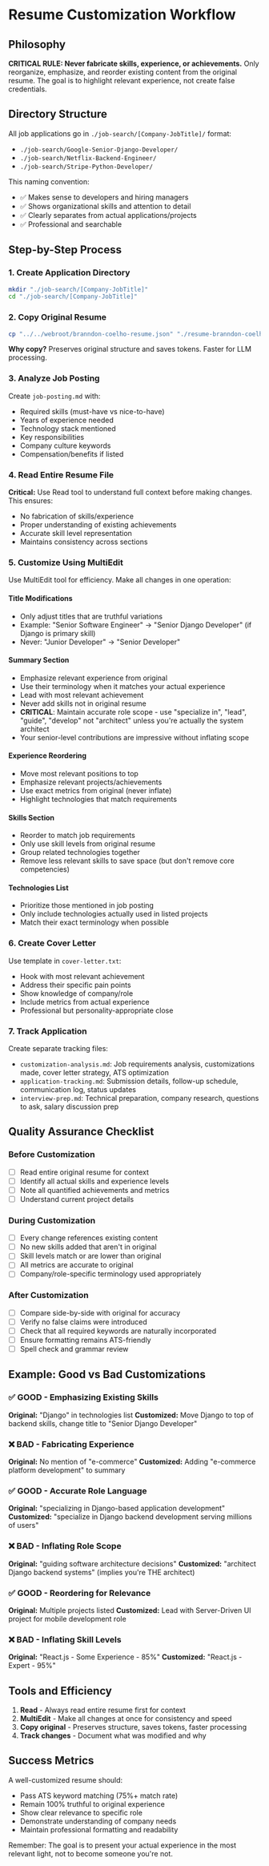 # Resume Customization Workflow

## Philosophy

**CRITICAL RULE: Never fabricate skills, experience, or achievements.** Only reorganize, emphasize, and reorder existing content from the original resume. The goal is to highlight relevant experience, not create false credentials.

## Directory Structure

All job applications go in `./job-search/[Company-JobTitle]/` format:
- `./job-search/Google-Senior-Django-Developer/`
- `./job-search/Netflix-Backend-Engineer/`
- `./job-search/Stripe-Python-Developer/`

This naming convention:
- ✅ Makes sense to developers and hiring managers
- ✅ Shows organizational skills and attention to detail  
- ✅ Clearly separates from actual applications/projects
- ✅ Professional and searchable

## Step-by-Step Process

### 1. Create Application Directory
```bash
mkdir "./job-search/[Company-JobTitle]"
cd "./job-search/[Company-JobTitle]"
```

### 2. Copy Original Resume
```bash
cp "../../webroot/branndon-coelho-resume.json" "./resume-branndon-coelho-[company].json"
```
**Why copy?** Preserves original structure and saves tokens. Faster for LLM processing.

### 3. Analyze Job Posting
Create `job-posting.md` with:
- Required skills (must-have vs nice-to-have)
- Years of experience needed
- Technology stack mentioned
- Key responsibilities
- Company culture keywords
- Compensation/benefits if listed

### 4. Read Entire Resume File
**Critical:** Use Read tool to understand full context before making changes. This ensures:
- No fabrication of skills/experience
- Proper understanding of existing achievements
- Accurate skill level representation
- Maintains consistency across sections

### 5. Customize Using MultiEdit
Use MultiEdit tool for efficiency. Make all changes in one operation:

#### Title Modifications
- Only adjust titles that are truthful variations
- Example: "Senior Software Engineer" → "Senior Django Developer" (if Django is primary skill)
- Never: "Junior Developer" → "Senior Developer"

#### Summary Section
- Emphasize relevant experience from original
- Use their terminology when it matches your actual experience
- Lead with most relevant achievement
- Never add skills not in original resume
- **CRITICAL**: Maintain accurate role scope - use "specialize in", "lead", "guide", "develop" not "architect" unless you're actually the system architect
- Your senior-level contributions are impressive without inflating scope

#### Experience Reordering
- Move most relevant positions to top
- Emphasize relevant projects/achievements
- Use exact metrics from original (never inflate)
- Highlight technologies that match requirements

#### Skills Section
- Reorder to match job requirements
- Only use skill levels from original resume
- Group related technologies together
- Remove less relevant skills to save space (but don't remove core competencies)

#### Technologies List
- Prioritize those mentioned in job posting
- Only include technologies actually used in listed projects
- Match their exact terminology when possible

### 6. Create Cover Letter
Use template in `cover-letter.txt`:
- Hook with most relevant achievement
- Address their specific pain points
- Show knowledge of company/role
- Include metrics from actual experience
- Professional but personality-appropriate close

### 7. Track Application
Create separate tracking files:
- `customization-analysis.md`: Job requirements analysis, customizations made, cover letter strategy, ATS optimization
- `application-tracking.md`: Submission details, follow-up schedule, communication log, status updates
- `interview-prep.md`: Technical preparation, company research, questions to ask, salary discussion prep

## Quality Assurance Checklist

### Before Customization
- [ ] Read entire original resume for context
- [ ] Identify all actual skills and experience levels
- [ ] Note all quantified achievements and metrics
- [ ] Understand current project details

### During Customization
- [ ] Every change references existing content
- [ ] No new skills added that aren't in original
- [ ] Skill levels match or are lower than original
- [ ] All metrics are accurate to original
- [ ] Company/role-specific terminology used appropriately

### After Customization
- [ ] Compare side-by-side with original for accuracy
- [ ] Verify no false claims were introduced
- [ ] Check that all required keywords are naturally incorporated
- [ ] Ensure formatting remains ATS-friendly
- [ ] Spell check and grammar review

## Example: Good vs Bad Customizations

### ✅ GOOD - Emphasizing Existing Skills
**Original:** "Django" in technologies list
**Customized:** Move Django to top of backend skills, change title to "Senior Django Developer"

### ❌ BAD - Fabricating Experience  
**Original:** No mention of "e-commerce"
**Customized:** Adding "e-commerce platform development" to summary

### ✅ GOOD - Accurate Role Language
**Original:** "specializing in Django-based application development"
**Customized:** "specialize in Django backend development serving millions of users"

### ❌ BAD - Inflating Role Scope
**Original:** "guiding software architecture decisions"
**Customized:** "architect Django backend systems" (implies you're THE architect)

### ✅ GOOD - Reordering for Relevance
**Original:** Multiple projects listed
**Customized:** Lead with Server-Driven UI project for mobile development role

### ❌ BAD - Inflating Skill Levels
**Original:** "React.js - Some Experience - 85%"
**Customized:** "React.js - Expert - 95%"

## Tools and Efficiency

1. **Read** - Always read entire resume first for context
2. **MultiEdit** - Make all changes at once for consistency and speed
3. **Copy original** - Preserves structure, saves tokens, faster processing
4. **Track changes** - Document what was modified and why

## Success Metrics

A well-customized resume should:
- Pass ATS keyword matching (75%+ match rate)
- Remain 100% truthful to original experience
- Show clear relevance to specific role
- Demonstrate understanding of company needs
- Maintain professional formatting and readability

Remember: The goal is to present your actual experience in the most relevant light, not to become someone you're not.